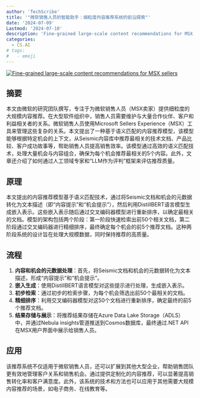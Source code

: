 ```yaml
---
author: 'TechScribe'
title: '"微软销售人员的智能助手：细粒度内容推荐系统的前沿探索"'
date: '2024-07-09'
Lastmod: '2024-07-10'
description: 'Fine-grained large-scale content recommendations for MSX sellers'
categories:
  - CS.AI
# tags:
#   - emoji
---
```


[![Fine-grained large-scale content recommendations for MSX sellers](https://arxiv-research-1301205113.cos.ap-guangzhou.myqcloud.com/images/2407.06910v1.pdf_0.jpg)](https://arxiv.org/abs/2407.06910v1)

## 摘要

本文由微软的研究团队撰写，专注于为微软销售人员（MSX卖家）提供细粒度的大规模内容推荐。在大型软件组织中，销售人员需要维护与大量合作伙伴、客户和利益相关者的关系。微软销售人员使用Microsoft Sellers Experience（MSX）工具来管理这些复杂的关系。本文提出了一种基于语义匹配的内容推荐模型，该模型能够根据特定机会的上下文，从Seismic内容库中推荐最相关的技术文档、产品比较、客户成功故事等，帮助销售人员提高销售效率。该模型通过高效的语义匹配技术，处理大量机会与内容组合，确保为每个机会推荐最相关的5个内容。此外，文章还介绍了如何通过人工领域专家和“LLM作为评判”框架来评估推荐质量。<!--more-->

## 原理

本文提出的内容推荐模型基于语义匹配技术，通过将Seismic文档和机会的元数据转化为文本描述（即“内容提示”和“机会提示”），然后利用DistillBERT语言模型生成嵌入表示。这些嵌入表示随后通过交叉编码器模型进行重新排序，以确定最相关的文档。模型的架构包括两个阶段：第一阶段快速检索出前50个相关文档，第二阶段通过交叉编码器进行精细排序，最终确定每个机会的前5个推荐文档。这种两阶段系统的设计旨在处理大规模数据，同时保持推荐的高质量。

## 流程

1. **内容和机会的元数据处理**：首先，将Seismic文档和机会的元数据转化为文本描述，形成“内容提示”和“机会提示”。
2. **嵌入生成**：使用DistillBERT语言模型对这些提示进行处理，生成嵌入表示。
3. **初步检索**：通过初步的检索步骤，为每个机会筛选出前50个最相关的文档。
4. **精细排序**：利用交叉编码器模型对这50个文档进行重新排序，确定最终的前5个推荐文档。
5. **结果存储与展示**：将推荐结果存储在Azure Data Lake Storage（ADLS）中，并通过Nebula insights管道推送到Cosmos数据库，最终通过.NET API在MSX用户界面中展示给销售人员。

## 应用

该推荐系统不仅适用于微软销售人员，还可以扩展到其他大型企业，帮助销售团队更有效地管理客户关系和销售机会。通过提供定制化的内容推荐，可以显著提高销售转化率和客户满意度。此外，该系统的技术和方法也可以应用于其他需要大规模内容推荐的场景，如电子商务、在线教育等。